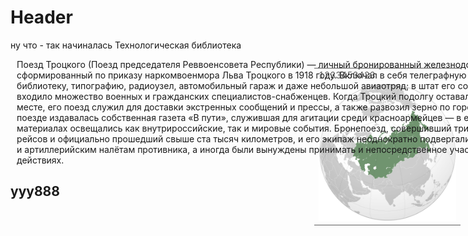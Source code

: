 <!-- TITLE: Ничего не говори-->
<!-- SUBTITLE: Типо подтитл -->

# Header

ну что - так начиналась Технологическая библиотека

<div id='7' style="position:fixed;right:12px;opacity:0.7;" onclick="myf()" > <table><tr><td>1233453423</td></tr>
<tr><td style="width:220px;"><img src=/uploads/socialist-republics.png></img></td></tr>
</table></div>


<div id ='8' style="left:2%;width:850px;position:relative;">
Поезд Троцкого (Поезд председателя Реввоенсовета Республики) — личный бронированный железнодорожный состав,
сформированный по приказу наркомвоенмора Льва Троцкого в 1918 году. Включал в себя телеграфную станцию, библиотеку,
типографию, радиоузел, автомобильный гараж и даже небольшой авиаотряд; в штат его сотрудников входило множество
военных и гражданских специалистов-снабженцев. Когда Троцкий подолгу оставался на одном месте, его поезд служил для доставки экстренных сообщений и прессы, а также развозил зерно по городам РСФСР. В поезде издавалась собственная газета «В пути», служившая для агитации среди красноармейцев — в её новостных материалах освещались как внутрироссийские, так и мировые события. Бронепоезд, совершивший тридцать шесть рейсов и официально прошедший свыше ста тысяч километров, и его экипаж неоднократно подвергались авиационным и артиллерийским налётам противника, а иногда были вынуждены принимать и непосредственное участие в боевых действиях. 
</div>


## yyy888




<script>
function myf() {
if (document.getElementById('7').style.opacity==0) { document.getElementById('7').style.opacity=0.7;}
else { document.getElementById('7').style.opacity=0;}
return 1;
}
</script>
<br>
<br>

<style>img[alt=drawing] { width: 200px; }</style>